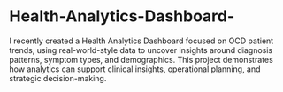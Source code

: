 # Health-Analytics-Dashboard-
I recently created a Health Analytics Dashboard focused on OCD patient trends, using real-world-style data to uncover insights around diagnosis patterns, symptom types, and demographics. This project demonstrates how analytics can support clinical insights, operational planning, and strategic decision-making.
